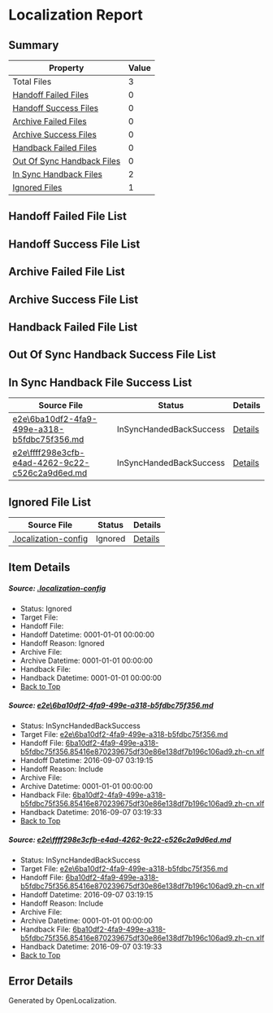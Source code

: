 # <a name='report-top'></a> Localization Report

## Summary
 Property | Value 
 -------- | ----- 
 Total Files | 3
[ Handoff Failed Files ](#handoff-failed-list)| 0
[ Handoff Success Files ](#handoff-success-list)| 0
[ Archive Failed Files ](#archive-failed-list)| 0
[ Archive Success Files ](#archive-success-list)| 0
[ Handback Failed Files ](#handback-failed-list)| 0
[ Out Of Sync Handback Files ](#outofsync-handback-success-list)| 0
[ In Sync Handback Files ](#insync-handback-success-list)| 2
[ Ignored Files ](#ignored-list)| 1

## <a name='handoff-failed-list'></a> Handoff Failed File List

## <a name='handoff-success-list'></a> Handoff Success File List

## <a name='archive-failed-list'></a> Archive Failed File List

## <a name='archive-success-list'></a> Archive Success File List

## <a name='handback-failed-list'></a> Handback Failed File List

## <a name='outofsync-handback-success-list'></a> Out Of Sync Handback Success File List

## <a name='insync-handback-success-list'></a> In Sync Handback File Success List
 Source File | Status | Details 
 ----------- | ------ | ------- 
 [e2e\6ba10df2-4fa9-499e-a318-b5fdbc75f356.md](https://github.com/OpenLocalizationTestOrg/ol-test0/blob/267711cf4074e710920b17a2cef7241deab24655/e2e/6ba10df2-4fa9-499e-a318-b5fdbc75f356.md) | InSyncHandedBackSuccess | [Details](#0aef1a463576b8370a8e2fa4fb42b3977a89fa461)
 [e2e\ffff298e3cfb-e4ad-4262-9c22-c526c2a9d6ed.md](https://github.com/OpenLocalizationTestOrg/ol-test0/blob/267711cf4074e710920b17a2cef7241deab24655/e2e/ffff298e3cfb-e4ad-4262-9c22-c526c2a9d6ed.md) | InSyncHandedBackSuccess | [Details](#0aef1a463576b8370a8e2fa4fb42b3977a89fa462)

## <a name='ignored-list'></a> Ignored File List
 Source File | Status | Details 
 ----------- | ------ | ------- 
 [.localization-config](https://github.com/OpenLocalizationTestOrg/ol-test0/blob/267711cf4074e710920b17a2cef7241deab24655/.localization-config) | Ignored | [Details](#3d4f252ac210baf56311d7e97dcc2db10974dbd20)

## Item Details
##### <a name='3d4f252ac210baf56311d7e97dcc2db10974dbd20'></a> Source: [.localization-config](https://github.com/OpenLocalizationTestOrg/ol-test0/blob/267711cf4074e710920b17a2cef7241deab24655/.localization-config)
* Status: Ignored
* Target File: 
* Handoff File: 
* Handoff Datetime: 0001-01-01 00:00:00
* Handoff Reason: Ignored
* Archive File: 
* Archive Datetime: 0001-01-01 00:00:00
* Handback File: 
* Handback Datetime: 0001-01-01 00:00:00
* [Back to Top](#report-top)

##### <a name='0aef1a463576b8370a8e2fa4fb42b3977a89fa461'></a> Source: [e2e\6ba10df2-4fa9-499e-a318-b5fdbc75f356.md](https://github.com/OpenLocalizationTestOrg/ol-test0/blob/267711cf4074e710920b17a2cef7241deab24655/e2e/6ba10df2-4fa9-499e-a318-b5fdbc75f356.md)
* Status: InSyncHandedBackSuccess
* Target File: [e2e\6ba10df2-4fa9-499e-a318-b5fdbc75f356.md](https://github.com/OpenLocalizationTestOrg/ol-test0-zhcn/blob/40f2c6b0cdf9c5fd296edfefd695fe7af531b7bd/e2e/6ba10df2-4fa9-499e-a318-b5fdbc75f356.md)
* Handoff File: [6ba10df2-4fa9-499e-a318-b5fdbc75f356.85416e870239675df30e86e138df7b196c106ad9.zh-cn.xlf](https://github.com/OpenLocalizationTestOrg/ol-test0-handoff/blob/8610a495be9fbbc8bf52d33ba755ee71cdc91eca/ol-handoff/OpenLocalizationTestOrg/ol-test0-zhcn/ci/ht/6ba10df2-4fa9-499e-a318-b5fdbc75f356.85416e870239675df30e86e138df7b196c106ad9.zh-cn.xlf)
* Handoff Datetime: 2016-09-07 03:19:15
* Handoff Reason: Include
* Archive File: 
* Archive Datetime: 0001-01-01 00:00:00
* Handback File: [6ba10df2-4fa9-499e-a318-b5fdbc75f356.85416e870239675df30e86e138df7b196c106ad9.zh-cn.xlf](https://github.com/OpenLocalizationTestOrg/ol-test0-handback/blob/1da24f7aec7618e321f396525419ac27678fb07f/ol-handback/OpenLocalizationTestOrg/ol-test0-zhcn/ci/ht/6ba10df2-4fa9-499e-a318-b5fdbc75f356.85416e870239675df30e86e138df7b196c106ad9.zh-cn.xlf)
* Handback Datetime: 2016-09-07 03:19:33
* [Back to Top](#report-top)

##### <a name='0aef1a463576b8370a8e2fa4fb42b3977a89fa462'></a> Source: [e2e\ffff298e3cfb-e4ad-4262-9c22-c526c2a9d6ed.md](https://github.com/OpenLocalizationTestOrg/ol-test0/blob/267711cf4074e710920b17a2cef7241deab24655/e2e/ffff298e3cfb-e4ad-4262-9c22-c526c2a9d6ed.md)
* Status: InSyncHandedBackSuccess
* Target File: [e2e\6ba10df2-4fa9-499e-a318-b5fdbc75f356.md](https://github.com/OpenLocalizationTestOrg/ol-test0-zhcn/blob/40f2c6b0cdf9c5fd296edfefd695fe7af531b7bd/e2e/6ba10df2-4fa9-499e-a318-b5fdbc75f356.md)
* Handoff File: [6ba10df2-4fa9-499e-a318-b5fdbc75f356.85416e870239675df30e86e138df7b196c106ad9.zh-cn.xlf](https://github.com/OpenLocalizationTestOrg/ol-test0-handoff/blob/8610a495be9fbbc8bf52d33ba755ee71cdc91eca/ol-handoff/OpenLocalizationTestOrg/ol-test0-zhcn/ci/ht/6ba10df2-4fa9-499e-a318-b5fdbc75f356.85416e870239675df30e86e138df7b196c106ad9.zh-cn.xlf)
* Handoff Datetime: 2016-09-07 03:19:15
* Handoff Reason: Include
* Archive File: 
* Archive Datetime: 0001-01-01 00:00:00
* Handback File: [6ba10df2-4fa9-499e-a318-b5fdbc75f356.85416e870239675df30e86e138df7b196c106ad9.zh-cn.xlf](https://github.com/OpenLocalizationTestOrg/ol-test0-handback/blob/1da24f7aec7618e321f396525419ac27678fb07f/ol-handback/OpenLocalizationTestOrg/ol-test0-zhcn/ci/ht/6ba10df2-4fa9-499e-a318-b5fdbc75f356.85416e870239675df30e86e138df7b196c106ad9.zh-cn.xlf)
* Handback Datetime: 2016-09-07 03:19:33
* [Back to Top](#report-top)


## Error Details

Generated by OpenLocalization.
